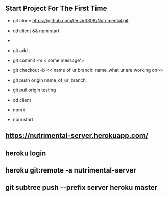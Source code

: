 ## Start Project For The First Time
- git clone https://github.com/tenzin1308/Nutrimental.git
- cd client && npm start
- 


- git add .
- git commit -m <'some message'>
- git checkout -b <<'name of ur branch: name_what ur are working on>>
- git push origin name_of_ur_branch


- git pull origin testing
- cd client
- npm i
- npm start


## https://nutrimental-server.herokuapp.com/
## heroku login
## heroku git:remote -a nutrimental-server
## git subtree push --prefix server heroku master  